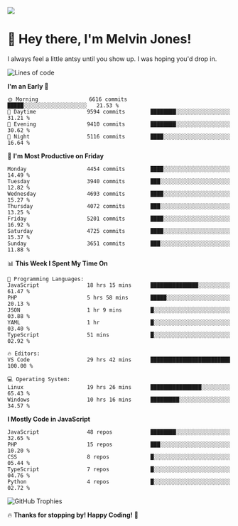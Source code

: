 ![](https://i.pinimg.com/originals/f8/b4/d0/f8b4d0ddedae91a68a6cfa788148436b.gif)

# 👋 Hey there, I'm Melvin Jones!
I always feel a little antsy until you show up. I was hoping you'd drop in.

<!--START_SECTION:mrepol742-->
![Lines of code](https://img.shields.io/badge/From%20Hello%20World%20I%27ve%20Written-22.4%20million%20lines%20of%20code-blue)

**I'm an Early 🐤** 

```text
🌞 Morning                6616 commits        █████░░░░░░░░░░░░░░░░░░░░   21.53 % 
🌆 Daytime                9594 commits        ████████░░░░░░░░░░░░░░░░░   31.21 % 
🌃 Evening                9410 commits        ████████░░░░░░░░░░░░░░░░░   30.62 % 
🌙 Night                  5116 commits        ████░░░░░░░░░░░░░░░░░░░░░   16.64 % 
```
📅 **I'm Most Productive on Friday** 

```text
Monday                   4454 commits        ████░░░░░░░░░░░░░░░░░░░░░   14.49 % 
Tuesday                  3940 commits        ███░░░░░░░░░░░░░░░░░░░░░░   12.82 % 
Wednesday                4693 commits        ████░░░░░░░░░░░░░░░░░░░░░   15.27 % 
Thursday                 4072 commits        ███░░░░░░░░░░░░░░░░░░░░░░   13.25 % 
Friday                   5201 commits        ████░░░░░░░░░░░░░░░░░░░░░   16.92 % 
Saturday                 4725 commits        ████░░░░░░░░░░░░░░░░░░░░░   15.37 % 
Sunday                   3651 commits        ███░░░░░░░░░░░░░░░░░░░░░░   11.88 % 
```


📊 **This Week I Spent My Time On** 

```text
💬 Programming Languages: 
JavaScript               18 hrs 15 mins      ███████████████░░░░░░░░░░   61.47 % 
PHP                      5 hrs 58 mins       █████░░░░░░░░░░░░░░░░░░░░   20.13 % 
JSON                     1 hr 9 mins         █░░░░░░░░░░░░░░░░░░░░░░░░   03.88 % 
YAML                     1 hr                █░░░░░░░░░░░░░░░░░░░░░░░░   03.40 % 
TypeScript               51 mins             █░░░░░░░░░░░░░░░░░░░░░░░░   02.92 % 

🔥 Editors: 
VS Code                  29 hrs 42 mins      █████████████████████████   100.00 % 

💻 Operating System: 
Linux                    19 hrs 26 mins      ████████████████░░░░░░░░░   65.43 % 
Windows                  10 hrs 16 mins      █████████░░░░░░░░░░░░░░░░   34.57 % 
```

**I Mostly Code in JavaScript** 

```text
JavaScript               48 repos            ████████░░░░░░░░░░░░░░░░░   32.65 % 
PHP                      15 repos            ███░░░░░░░░░░░░░░░░░░░░░░   10.20 % 
CSS                      8 repos             █░░░░░░░░░░░░░░░░░░░░░░░░   05.44 % 
TypeScript               7 repos             █░░░░░░░░░░░░░░░░░░░░░░░░   04.76 % 
Python                   4 repos             █░░░░░░░░░░░░░░░░░░░░░░░░   02.72 % 
```




<!--END_SECTION:mrepol742-->

![GitHub Trophies](https://github-profile-trophy.vercel.app/?username=mrepol742&theme=dracula)

🔥 **Thanks for stopping by! Happy Coding!** 🚀
